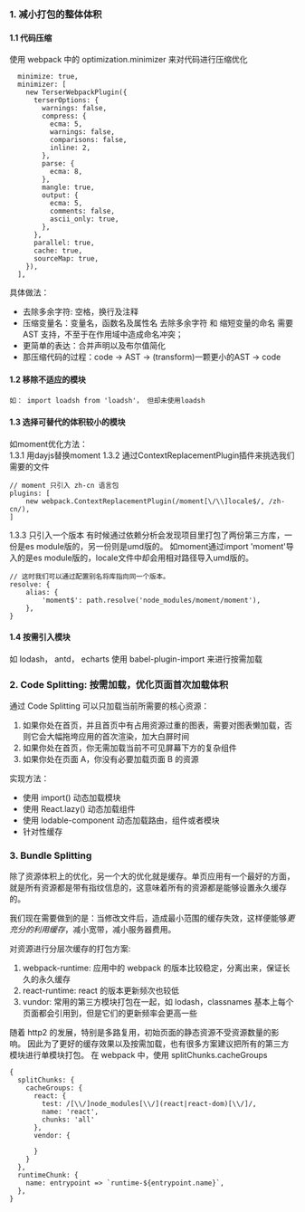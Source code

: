 ### 1. 减小打包的整体体积

#### 1.1 代码压缩
使用 webpack 中的 optimization.minimizer 来对代码进行压缩优化
```
  minimize: true,
  minimizer: [
    new TerserWebpackPlugin({
      terserOptions: {
        warnings: false,
        compress: {
          ecma: 5,
          warnings: false,
          comparisons: false,
          inline: 2,
        },
        parse: {
          ecma: 8,
        },
        mangle: true,
        output: {
          ecma: 5,
          comments: false,
          ascii_only: true,
        },
      },
      parallel: true,
      cache: true,
      sourceMap: true,
    }),
  ],
```
具体做法：
* 去除多余字符: 空格，换行及注释
* 压缩变量名：变量名，函数名及属性名
去除多余字符 和 缩短变量的命名 需要 AST 支持，不至于在作用域中造成命名冲突；
* 更简单的表达：合并声明以及布尔值简化
* 那压缩代码的过程：code -> AST -> (transform)一颗更小的AST -> code


#### 1.2 移除不适应的模块
    如： import loadsh from 'loadsh'， 但却未使用loadsh
#### 1.3 选择可替代的体积较小的模块
如moment优化方法：  
1.3.1 用dayjs替换moment
1.3.2 通过ContextReplacementPlugin插件来挑选我们需要的文件
```
// moment 只引入 zh-cn 语言包
plugins: [
    new webpack.ContextReplacementPlugin(/moment[\/\\]locale$/, /zh-cn/),
]
```
1.3.3 只引入一个版本
    有时候通过依赖分析会发现项目里打包了两份第三方库，一份是es module版的，另一份则是umd版的。
    如moment通过import 'moment'导入的是es module版的，locale文件中却会用相对路径导入umd版的。
```
// 这时我们可以通过配置别名将库指向同一个版本。
resolve: {
    alias: {
        'moment$': path.resolve('node_modules/moment/moment'),
    },
}
```
#### 1.4 按需引入模块
如 lodash， antd， echarts
使用 babel-plugin-import 来进行按需加载

### 2. Code Splitting: 按需加载，优化页面首次加载体积
通过 Code Splitting 可以只加载当前所需要的核心资源：

1. 如果你处在首页，并且首页中有占用资源过重的图表，需要对图表懒加载，否则它会大幅拖垮应用的首次渲染，加大白屏时间
2. 如果你处在首页，你无需加载当前不可见屏幕下方的复杂组件
3. 如果你处在页面 A，你没有必要加载页面 B 的资源

实现方法：
* 使用 import() 动态加载模块
* 使用 React.lazy() 动态加载组件
* 使用 lodable-component 动态加载路由，组件或者模块
* 针对性缓存

### 3. Bundle Splitting
除了资源体积上的优化，另一个大的优化就是缓存。单页应用有一个最好的方面，就是所有资源都是带有指纹信息的，这意味着所有的资源都是能够设置永久缓存的。

我们现在需要做到的是：当修改文件后，造成最小范围的缓存失效，这样便能够*更充分的利用缓存*，减小宽带，减小服务器费用。

对资源进行分层次缓存的打包方案:
1. webpack-runtime: 应用中的 webpack 的版本比较稳定，分离出来，保证长久的永久缓存
2. react-runtime: react 的版本更新频次也较低
3. vundor: 常用的第三方模块打包在一起，如 lodash，classnames 基本上每个页面都会引用到，但是它们的更新频率会更高一些

随着 http2 的发展，特别是多路复用，初始页面的静态资源不受资源数量的影响。
因此为了更好的缓存效果以及按需加载，也有很多方案建议把所有的第三方模块进行单模块打包。
在 webpack 中，使用 splitChunks.cacheGroups

```
{
  splitChunks: {
    cacheGroups: {
      react: {
        test: /[\\/]node_modules[\\/](react|react-dom)[\\/]/,
        name: 'react',
        chunks: 'all'
      },
      vendor: {

      }
    }
  },
  runtimeChunk: {
    name: entrypoint => `runtime-${entrypoint.name}`,
  },
}
```